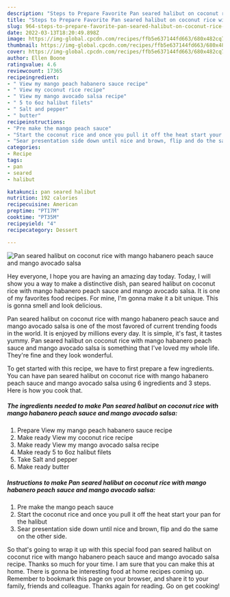 ```yaml
---
description: "Steps to Prepare Favorite Pan seared halibut on coconut rice with mango habanero peach sauce and mango avocado salsa"
title: "Steps to Prepare Favorite Pan seared halibut on coconut rice with mango habanero peach sauce and mango avocado salsa"
slug: 964-steps-to-prepare-favorite-pan-seared-halibut-on-coconut-rice-with-mango-habanero-peach-sauce-and-mango-avocado-salsa
date: 2022-03-13T18:20:49.898Z
image: https://img-global.cpcdn.com/recipes/ffb5e637144fd663/680x482cq70/pan-seared-halibut-on-coconut-rice-with-mango-habanero-peach-sauce-and-mango-avocado-salsa-recipe-main-photo.jpg
thumbnail: https://img-global.cpcdn.com/recipes/ffb5e637144fd663/680x482cq70/pan-seared-halibut-on-coconut-rice-with-mango-habanero-peach-sauce-and-mango-avocado-salsa-recipe-main-photo.jpg
cover: https://img-global.cpcdn.com/recipes/ffb5e637144fd663/680x482cq70/pan-seared-halibut-on-coconut-rice-with-mango-habanero-peach-sauce-and-mango-avocado-salsa-recipe-main-photo.jpg
author: Ellen Boone
ratingvalue: 4.6
reviewcount: 17365
recipeingredient:
- " View my mango peach habanero sauce recipe"
- " View my coconut rice recipe"
- " View my mango avocado salsa recipe"
- " 5 to 6oz halibut filets"
- " Salt and pepper"
- " butter"
recipeinstructions:
- "Pre make the mango peach sauce"
- "Start the coconut rice and once you pull it off the heat start your pan for the halibut"
- "Sear presentation side down until nice and brown, flip and do the same on the other side."
categories:
- Recipe
tags:
- pan
- seared
- halibut

katakunci: pan seared halibut 
nutrition: 192 calories
recipecuisine: American
preptime: "PT17M"
cooktime: "PT35M"
recipeyield: "4"
recipecategory: Dessert

---
```



![Pan seared halibut on coconut rice with mango habanero peach sauce and mango avocado salsa](https://img-global.cpcdn.com/recipes/ffb5e637144fd663/680x482cq70/pan-seared-halibut-on-coconut-rice-with-mango-habanero-peach-sauce-and-mango-avocado-salsa-recipe-main-photo.jpg)

Hey everyone, I hope you are having an amazing day today. Today, I will show you a way to make a distinctive dish, pan seared halibut on coconut rice with mango habanero peach sauce and mango avocado salsa. It is one of my favorites food recipes. For mine, I'm gonna make it a bit unique. This is gonna smell and look delicious.



Pan seared halibut on coconut rice with mango habanero peach sauce and mango avocado salsa is one of the most favored of current trending foods in the world. It is enjoyed by millions every day. It is simple, it's fast, it tastes yummy. Pan seared halibut on coconut rice with mango habanero peach sauce and mango avocado salsa is something that I've loved my whole life. They're fine and they look wonderful.


To get started with this recipe, we have to first prepare a few ingredients. You can have pan seared halibut on coconut rice with mango habanero peach sauce and mango avocado salsa using 6 ingredients and 3 steps. Here is how you cook that.

<!--inarticleads1-->

##### The ingredients needed to make Pan seared halibut on coconut rice with mango habanero peach sauce and mango avocado salsa:

1. Prepare  View my mango peach habanero sauce recipe
1. Make ready  View my coconut rice recipe
1. Make ready  View my mango avocado salsa recipe
1. Make ready  5 to 6oz halibut filets
1. Take  Salt and pepper
1. Make ready  butter




<!--inarticleads2-->

##### Instructions to make Pan seared halibut on coconut rice with mango habanero peach sauce and mango avocado salsa:

1. Pre make the mango peach sauce
1. Start the coconut rice and once you pull it off the heat start your pan for the halibut
1. Sear presentation side down until nice and brown, flip and do the same on the other side.




So that's going to wrap it up with this special food pan seared halibut on coconut rice with mango habanero peach sauce and mango avocado salsa recipe. Thanks so much for your time. I am sure that you can make this at home. There is gonna be interesting food at home recipes coming up. Remember to bookmark this page on your browser, and share it to your family, friends and colleague. Thanks again for reading. Go on get cooking!
